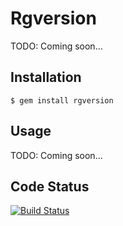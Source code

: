 # Rgversion

TODO: Coming soon...

## Installation

    $ gem install rgversion

## Usage

TODO: Coming soon...

## Code Status
[![Build Status](https://travis-ci.org/vavgustov/rgversion.svg?branch=master)](https://travis-ci.org/vavgustov/rgversion)
